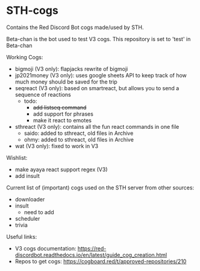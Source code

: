 # STH-cogs
Contains the Red Discord Bot cogs made/used by STH. 

Beta-chan is the bot used to test V3 cogs. This repository is set to 'test' in Beta-chan

Working Cogs:
- bigmoji (V3 only): flapjacks rewrite of bigmoji
- jp2021money (V3 only): uses google sheets API to keep track of how much money should be saved for the trip
- seqreact (V3 only): based on smartreact, but allows you to send a sequence of reactions
  - todo: 
    - ~~add listseq command~~
    - add support for phrases
    - make it react to emotes
- sthreact (V3 only): contains all the fun react commands in one file
  - saido: added to sthreact, old files in Archive
  - ohmy: added to sthreact, old files in Archive
- wat (V3 only): fixed to work in V3

Wishlist: 
- make ayaya react support regex (V3)
- add insult

Current list of (important) cogs used on the STH server from other sources: 
- downloader
- insult
  - need to add
- scheduler
- trivia

Useful links:
- V3 cogs documentation: https://red-discordbot.readthedocs.io/en/latest/guide_cog_creation.html
- Repos to get cogs: https://cogboard.red/t/approved-repositories/210
